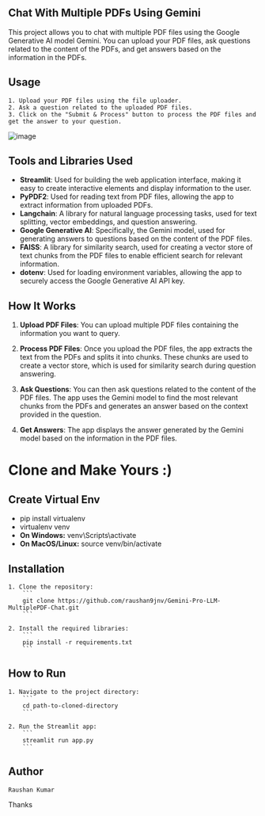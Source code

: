 ## Chat With Multiple PDFs Using Gemini

This project allows you to chat with multiple PDF files using the Google Generative AI model Gemini. You can upload your PDF files, ask questions related to the content of the PDFs, and get answers based on the information in the PDFs.


## Usage

    1. Upload your PDF files using the file uploader.
    2. Ask a question related to the uploaded PDF files.
    3. Click on the "Submit & Process" button to process the PDF files and get the answer to your question.

![image](https://github.com/raushan9jnv/Gemini-Pro-LLM-MultiplePDF-Chat/assets/86125144/b7cf2c81-f374-4f58-ab64-b9e6eeb907d7)

    
## Tools and Libraries Used

- **Streamlit**: Used for building the web application interface, making it easy to create interactive elements and display information to the user.
- **PyPDF2**: Used for reading text from PDF files, allowing the app to extract information from uploaded PDFs.
- **Langchain**: A library for natural language processing tasks, used for text splitting, vector embeddings, and question answering.
- **Google Generative AI**: Specifically, the Gemini model, used for generating answers to questions based on the content of the PDF files.
- **FAISS**: A library for similarity search, used for creating a vector store of text chunks from the PDF files to enable efficient search for relevant information.
- **dotenv**: Used for loading environment variables, allowing the app to securely access the Google Generative AI API key.

## How It Works

1. **Upload PDF Files**: You can upload multiple PDF files containing the information you want to query.

2. **Process PDF Files**: Once you upload the PDF files, the app extracts the text from the PDFs and splits it into chunks. These chunks are used to create a vector store, which is used for similarity search during question answering.

3. **Ask Questions**: You can then ask questions related to the content of the PDF files. The app uses the Gemini model to find the most relevant chunks from the PDFs and generates an answer based on the context provided in the question.

4. **Get Answers**: The app displays the answer generated by the Gemini model based on the information in the PDF files.

# Clone and Make Yours :)

## Create Virtual Env
- pip install virtualenv
- virtualenv venv
- **On Windows:** venv\Scripts\activate
- **On MacOS/Linux:** source venv/bin/activate

## Installation

    1. Clone the repository:
        ```
        git clone https://github.com/raushan9jnv/Gemini-Pro-LLM-MultiplePDF-Chat.git
        ```

    2. Install the required libraries:
        ```
        pip install -r requirements.txt
        ```

## How to Run

    1. Navigate to the project directory:
        ```
        cd path-to-cloned-directory
        ```

    2. Run the Streamlit app:
        ```
        streamlit run app.py
        ```
## Author

    Raushan Kumar
Thanks

   

 





